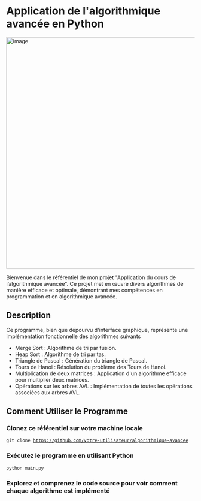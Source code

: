 <h1>Application de l'algorithmique avancée en Python </h1>
<img width="619" alt="image" src="https://github.com/NawalMalki/Projet_python/assets/114352448/3e10c96c-2c7f-47fc-9561-13c9e7bc1d77">


Bienvenue dans le référentiel de mon projet "Application du cours de l’algorithmique avancée". Ce projet met en œuvre divers algorithmes de manière efficace et optimale, démontrant mes compétences en programmation et en algorithmique avancée.

<h2>Description</h2>
Ce programme, bien que dépourvu d'interface graphique, représente une implémentation fonctionnelle des algorithmes suivants
<ul>
  <li>Merge Sort : Algorithme de tri par fusion.</li>
  <li>Heap Sort : Algorithme de tri par tas.</li>
  <li>Triangle de Pascal : Génération du triangle de Pascal.</li>
  <li>Tours de Hanoi : Résolution du problème des Tours de Hanoi.</li>
  <li>Multiplication de deux matrices : Application d'un algorithme efficace pour multiplier deux matrices.</li>
  <li>Opérations sur les arbres AVL : Implémentation de toutes les opérations associées aux arbres AVL.</li>
</ul>








<h2>Comment Utiliser le Programme</h2>
<h3>Clonez ce référentiel sur votre machine locale</h3>

<code>git clone https://github.com/votre-utilisateur/algorithmique-avancee</code>


<h3>Exécutez le programme en utilisant Python</h3>

<code>python main.py</code>

<h3>Explorez et comprenez le code source pour voir comment chaque algorithme est implémenté</h3>

